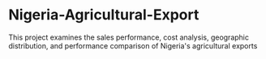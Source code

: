 # Nigeria-Agricultural-Export
This project examines the sales performance, cost analysis, geographic distribution, and performance comparison of Nigeria's agricultural exports
